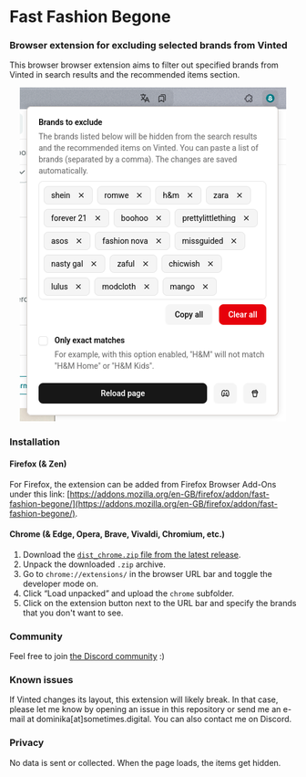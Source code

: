 # Fast Fashion Begone
### Browser extension for excluding selected brands from Vinted

This browser browser extension aims to filter out specified brands from Vinted in search results and the recommended items section.

<p align="center">
  <img src="./screenshot.png">
</p>

### Installation

#### Firefox (& Zen)
For Firefox, the extension can be added from Firefox Browser Add-Ons under this link: [https://addons.mozilla.org/en-GB/firefox/addon/fast-fashion-begone/](https://addons.mozilla.org/en-GB/firefox/addon/fast-fashion-begone/).

#### Chrome (& Edge, Opera, Brave, Vivaldi, Chromium, etc.)
1. Download the [`dist_chrome.zip` file from the latest release](https://github.com/sometimesdigital/fast-fashion-begone/releases).
2. Unpack the downloaded `.zip` archive.
3. Go to `chrome://extensions/` in the browser URL bar and toggle the developer mode on.
4. Click “Load unpacked” and upload the `chrome` subfolder.
5. Click on the extension button next to the URL bar and specify the brands that you don't want to see.

### Community
Feel free to join [the Discord community](https://discord.gg/PquukD7S) :)

### Known issues
If Vinted changes its layout, this extension will likely break. In that case, please let me know by opening an issue in this repository or send me an e-mail at dominika[at]sometimes.digital. You can also contact me on Discord.

### Privacy
No data is sent or collected. When the page loads, the items get hidden.

